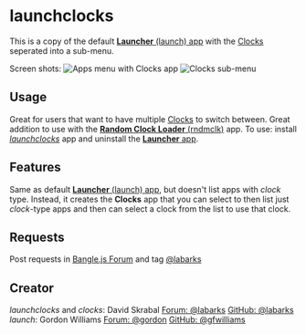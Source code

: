 # launchclocks

This is a copy of the default [**Launcher** (launch) app](https://banglejs.com/apps/#launcher) with the [Clocks](https://banglejs.com/apps/#clock) seperated into a sub-menu. 

Screen shots: ![Apps menu with Clocks app](screenshot1.png) ![Clocks sub-menu](screenshot2.png)

## Usage

Great for users that want to have multiple [Clocks](https://banglejs.com/apps/#clock) to switch between. Great addition to use with the [**Random Clock Loader** (rndmclk)](https://banglejs.com/apps/#rndmclk) app. To use: install [*launchclocks*](https://banglejs.com/apps/#launchclocks) app and uninstall the [**Launcher** app](https://banglejs.com/apps/#launcher).

## Features

Same as default [**Launcher** (launch) app](https://banglejs.com/apps/#launcher), but doesn't list apps with *clock* type. Instead, it creates the **Clocks** app that you can select to then list just *clock*-type apps and then can select a clock from the list to use that clock. 

## Requests

Post requests in [Bangle.js Forum](http://forum.espruino.com/microcosms/1424/) and tag [@labarks](http://forum.espruino.com/profiles/154472/)

## Creator

*launchclocks* and *clocks*: David Skrabal [Forum: @labarks](http://forum.espruino.com/profiles/154472/) [GitHub: @labarks](https://github.com/espruino/BangleApps/commits?author=labarks)
*launch*: Gordon Williams [Forum: @gordon](http://forum.espruino.com/profiles/224/) [GitHub: @gfwilliams](https://github.com/espruino/BangleApps/commits?author=gfwilliams)
